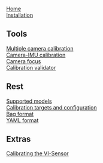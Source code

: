 [Home](home)<br>
[Installation](installation)<br>

Tools
---
[Multiple camera calibration](multiple-camera-calibration)<br>
[Camera-IMU calibration](camera-imu-calibration)<br>
[Camera focus](camera-focus)<br>
[Calibration validator](calibration-validator)<br>

Rest
---
[Supported models](supported-models)<br>
[Calibration targets and configuration](calibration-target)<br>
[Bag format](bag-format)<br>
[YAML format](yaml-formats)<br>

Extras
---
[Calibrating the VI-Sensor](calibrating-the-vi-sensor)<br>
